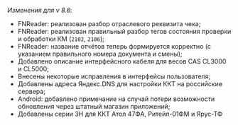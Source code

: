 _Изменения для v 8.6_:
- FNReader: реализован разбор отраслевого реквизита чека;
- FNReader: реализован правильный разбор тегов состояния проверки и обработки КМ (```2102```, ```2106```);
- FNReader: название отчётов теперь формируется корректно (с указанием правильного номера документа и смены);
- Добавлено описание интерфейсного кабеля для весов CAS CL3000 и CL5000;
- Внесены некоторые исправления в интерфейсы пользователя;
- Добавлены адреса Яндекс.DNS для настройки ККТ на российские сервера;
- Android: добавлено примечание на случай потери возможности обновления через штатный магазин приложений;
- Добавлены серии ЗН для ККТ Атол 47ФА, Ритейл-01ФМ и Ярус-ТФ
